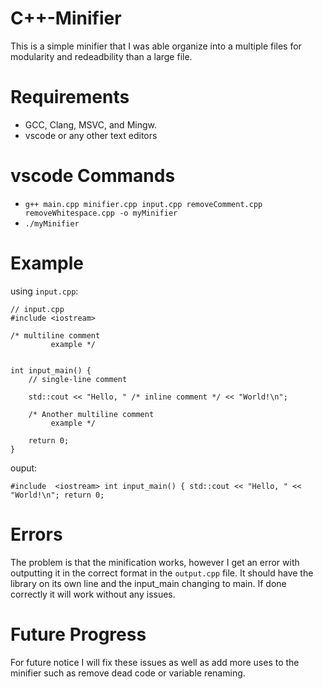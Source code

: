 # C++-Minifier

This is a simple minifier that I was able organize into a multiple files for modularity and redeadbility than a large file.

Requirements
==========

- GCC, Clang, MSVC, and Mingw.
- vscode or any other text editors


vscode Commands
==========

- `g++ main.cpp minifier.cpp input.cpp removeComment.cpp removeWhitespace.cpp -o myMinifier`
- `./myMinifier`

Example
==========
using `input.cpp`:

```
// input.cpp
#include <iostream>

/* multiline comment 
         example */


int input_main() {
    // single-line comment

    std::cout << "Hello, " /* inline comment */ << "World!\n";

    /* Another multiline comment 
         example */

    return 0;
}
```

ouput:
```
#include  <iostream> int input_main() { std::cout << "Hello, " << "World!\n"; return 0; 
```

Errors
==========

The problem is that the minification works, however I get an error with outputting it in the correct format in the `output.cpp` file. It should have the library on its own line and the input_main changing to main. If done correctly it will work without any issues.

Future Progress
==========

For future notice I will fix these issues as well as add more uses to the minifier such as remove dead code or variable renaming.






